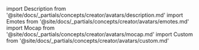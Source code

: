 import Description from '@site/docs/_partials/concepts/creator/avatars/description.md'
import Emotes from '@site/docs/_partials/concepts/creator/avatars/emotes.md'
import Mocap from '@site/docs/_partials/concepts/creator/avatars/mocap.md'
import Custom from '@site/docs/_partials/concepts/creator/avatars/custom.md'

<Description />
<Emotes />
<Mocap />
<Custom />
